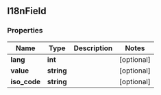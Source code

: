 ## I18nField

### Properties
Name | Type | Description | Notes
------------ | ------------- | ------------- | -------------
**lang** | **int** |  | [optional] 
**value** | **string** |  | [optional] 
**iso_code** | **string** |  | [optional] 


